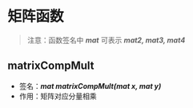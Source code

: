 # 矩阵函数

> 注意：函数签名中 ***mat*** 可表示 ***mat2, mat3, mat4***

## matrixCompMult

- 签名：***mat matrixCompMult(mat x, mat y)***
- 作用：矩阵对应分量相乘